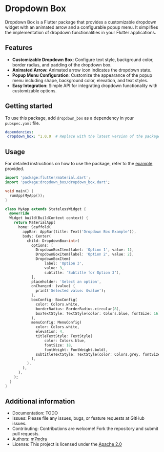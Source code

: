 # Dropdown Box

Dropdown Box is a Flutter package that provides a customizable dropdown widget with an animated arrow and a configurable popup menu. It simplifies the implementation of dropdown functionalities in your Flutter applications.

## Features

- **Customizable Dropdown Box**: Configure text style, background color, border radius, and padding of the dropdown box.
- **Animated Arrow**: Animated arrow icon indicates the dropdown state.
- **Popup Menu Configuration**: Customize the appearance of the popup menu including shape, background color, elevation, and text styles.
- **Easy Integration**: Simple API for integrating dropdown functionality with customizable options.

## Getting started

To use this package, add `dropdown_box` as a dependency in your `pubspec.yaml` file.

```yaml  
dependencies:  
 dropdown_box: ^1.0.0  # Replace with the latest version of the package  
```  
## Usage
For detailed instructions on how to use the package, refer to the [example](example) provided.

```dart  
import 'package:flutter/material.dart';
import 'package:dropdown_box/dropdown_box.dart';

void main() {
  runApp(MyApp());
}

class MyApp extends StatelessWidget {
  @override
  Widget build(BuildContext context) {
    return MaterialApp(
      home: Scaffold(
        appBar: AppBar(title: Text('Dropdown Box Example')),
        body: Center(
          child: DropdownBox<int>(
            options: [
              DropdownBoxItem(label: 'Option 1', value: 1),
              DropdownBoxItem(label: 'Option 2', value: 2),
              DropdownBoxItem(
                  label: 'Option 3',
                  value: 3,
                  subtitle: 'Subtitle for Option 3'),
            ],
            placeholder: 'Select an option',
            onChanged: (value) {
              print('Selected value: $value');
            },
            boxConfig: BoxConfig(
              color: Colors.white,
              borderRadius: BorderRadius.circular(8),
              boxTextStyle: TextStyle(color: Colors.blue, fontSize: 16),
            ),
            menuConfig: MenuConfig(
              color: Colors.white,
              elevation: 4,
              titleTextStyle: TextStyle(
                  color: Colors.blue,
                  fontSize: 18,
                  fontWeight: FontWeight.bold),
              subtitleTextStyle: TextStyle(color: Colors.grey, fontSize: 14),
            ),
          ),
        ),
      ),
    );
  }
}

```  

## Additional information

* Documentation: TODO
* Issues: Please file any issues, bugs, or feature requests at GitHub issues.
* Contributing: Contributions are welcome! Fork the repository and submit pull requests.
* Authors: [m7mdra](https://github.com/m7mdra/)
* License: This project is licensed under the [Apache 2.0](LICENSE)
